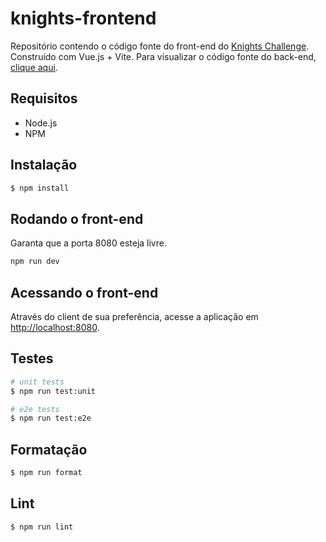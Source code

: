 # knights-frontend

Repositório contendo o código fonte do front-end do [Knights Challenge](./Challenge.md). Construído com Vue.js + Vite. Para visualizar o código fonte do back-end, [clique aqui](https://github.com/erickgermani/knights-backend).

## Requisitos

- Node.js
- NPM

## Instalação

```bash
$ npm install
```

## Rodando o front-end

Garanta que a porta 8080 esteja livre.

```bash
npm run dev
```

## Acessando o front-end

Através do client de sua preferência, acesse a aplicação em [http://localhost:8080](http://localhost:8080).

## Testes

```bash
# unit tests
$ npm run test:unit

# e2e tests
$ npm run test:e2e
```

## Formatação

```bash
$ npm run format
```

## Lint

```bash
$ npm run lint
```

